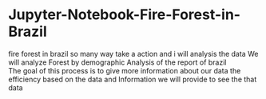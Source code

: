 # Jupyter-Notebook-Fire-Forest-in-Brazil
fire forest in brazil so many way take a action and i will analysis the data
We will analyze Forest  by demographic Analysis of the report of brazil  
The goal of this process is to give more information about our data
the efficiency based on the data and Information we will provide to see the that data
